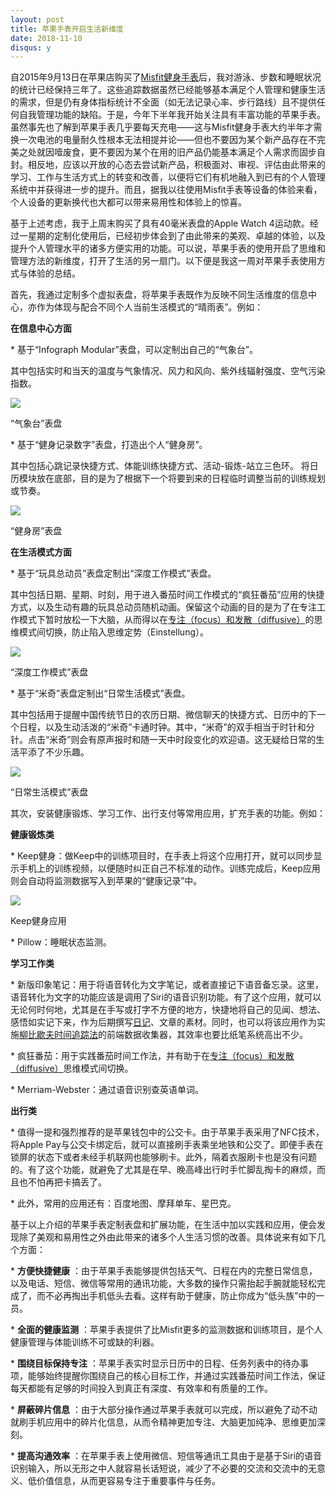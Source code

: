 ```yaml
---
layout: post
title: 苹果手表开启生活新维度
date: 2018-11-10
disqus: y
---
```


自2015年9月13日在苹果店购买了[Misfit健身手表](https://misfit.com/speedo-shine)后，我对游泳、步数和睡眠状况的统计已经保持三年了。这些追踪数据虽然已经能够基本满足个人管理和健康生活的需求，但是仍有身体指标统计不全面（如无法记录心率、步行路线）且不提供任何自我管理功能的缺陷。于是，今年下半年我开始关注具有丰富功能的苹果手表。虽然事先也了解到苹果手表几乎要每天充电——这与Misfit健身手表大约半年才需换一次电池的电量耐久性根本无法相提并论——但也不要因为某个新产品存在不完美之处就因噎废食，更不要因为某个在用的旧产品仍能基本满足个人需求而固步自封。相反地，应该以开放的心态去尝试新产品，积极面对、审视、评估由此带来的学习、工作与生活方式上的转变和改善，以便将它们有机地融入到已有的个人管理系统中并获得进一步的提升。而且，据我以往使用Misfit手表等设备的体验来看，个人设备的更新换代也大都可以带来易用性和体验上的惊喜。

基于上述考虑，我于上周末购买了具有40毫米表盘的Apple Watch 4运动款。经过一星期的定制化使用后，已经初步体会到了由此带来的美观、卓越的体验，以及提升个人管理水平的诸多方便实用的功能。可以说，苹果手表的使用开启了思维和管理方法的新维度，打开了生活的另一扇门。以下便是我这一周对苹果手表使用方式与体验的总结。

首先，我通过定制多个虚拟表盘，将苹果手表既作为反映不同生活维度的信息中心，亦作为体现与配合不同个人当前生活模式的“晴雨表”。例如：

**在信息中心方面** 

\* 基于“Infograph Modular”表盘，可以定制出自己的“气象台”。

其中包括实时和当天的温度与气象情况、风力和风向、紫外线辐射强度、空气污染指数。

![](/figures/x55588047.jpg)

“气象台”表盘

\* 基于“健身记录数字”表盘，打造出个人“健身房”。

其中包括心跳记录快捷方式、体能训练快捷方式、活动-锻炼-站立三色环。 将日历模块放在底部，目的是为了根据下一个将要到来的日程临时调整当前的训练规划或节奏。

![](/figures/x55588054.jpg)

“健身房”表盘

**在生活模式方面** 

\* 基于“玩具总动员”表盘定制出“深度工作模式”表盘。

其中包括日期、星期、时刻，用于进入番茄时间工作模式的“疯狂番茄”应用的快捷方式，以及生动有趣的玩具总动员随机动画。保留这个动画的目的是为了在专注工作模式下暂时放松一下大脑，从而得以在[专注（focus）和发散（diffusive）](https://www.douban.com/note/687863343/)的思维模式间切换，防止陷入思维定势（Einstellung）。

![](/figures/x55588067.jpg)

“深度工作模式”表盘

\* 基于“米奇”表盘定制出“日常生活模式”表盘。

其中包括用于提醒中国传统节日的农历日期、微信聊天的快捷方式、日历中的下一个日程，以及生动活泼的“米奇”卡通时钟。其中，“米奇”的双手相当于时针和分针。点击“米奇”则会有原声报时和随一天中时段变化的欢迎语。这无疑给日常的生活平添了不少乐趣。

![](/figures/x55588096.jpg)

“日常生活模式”表盘

其次，安装健康锻炼、学习工作、出行支付等常用应用，扩充手表的功能。例如：

**健康锻炼类** 

\* Keep健身：做Keep中的训练项目时，在手表上将这个应用打开，就可以同步显示手机上的训练视频，以便随时纠正自己不标准的动作。训练完成后，Keep应用则会自动将监测数据写入到苹果的“健康记录”中。

![](/figures/x55828516.jpg)

Keep健身应用

\* Pillow：睡眠状态监测。

**学习工作类** 

\* 新版印象笔记：用于将语音转化为文字笔记，或者直接记下语音备忘录。这里，语音转化为文字的功能应该是调用了Siri的语音识别功能。有了这个应用，就可以无论何时何地，尤其是在手写或打字不方便的地方，快捷地将自己的见闻、想法、感悟如实记下来，作为后期撰写[日记](https://www.douban.com/note/680713054/)、文章的素材。同时，也可以将该应用作为实施[柳比歇夫时间追踪法](https://book.douban.com/review/9060315/)的前端数据收集器，其效率也要比纸笔系统高出不少。

\* 疯狂番茄：用于实践番茄时间工作法，并有助于在[专注（focus）和发散（diffusive）](https://www.douban.com/note/687863343/)思维模式间切换。

\* Merriam-Webster：通过语音识别查英语单词。

**出行类** 

\* 值得一提和强烈推荐的是苹果钱包中的公交卡。由于苹果手表采用了NFC技术，将Apple Pay与公交卡绑定后，就可以直接刷手表乘坐地铁和公交了。即便手表在锁屏的状态下或者未经手机联网也能够刷卡。此外，隔着衣服刷卡也是没有问题的。有了这个功能，就避免了尤其是在早、晚高峰出行时手忙脚乱掏卡的麻烦，而且也不怕再把卡搞丢了。

\* 此外，常用的应用还有：百度地图、摩拜单车、星巴克。

基于以上介绍的苹果手表定制表盘和扩展功能，在生活中加以实践和应用，便会发现除了美观和易用性之外由此带来的诸多个人生活习惯的改善。具体说来有如下几个方面：

\* **方便快捷健康** ：由于苹果手表能够提供包括天气、日程在内的完整日常信息，以及电话、短信、微信等常用的通讯功能，大多数的操作只需抬起手腕就能轻松完成了，而不必再掏出手机低头去看。这样有助于健康，防止你成为“低头族”中的一员。

\* **全面的健康监测** ：苹果手表提供了比Misfit更多的监测数据和训练项目，是个人健康管理与体能训练不可或缺的利器。

\* **围绕目标保持专注** ：苹果手表实时显示日历中的日程、任务列表中的待办事项，能够始终提醒你围绕自己的核心目标工作，并通过实践番茄时间工作法，保证每天都能有足够的时间投入到真正有深度、有效率和有质量的工作。

\* **屏蔽碎片信息** ：由于大部分操作通过苹果手表就可以完成，所以避免了动不动就刷手机应用中的碎片化信息，从而令精神更加专注、大脑更加纯净、思维更加深刻。

\* **提高沟通效率** ：在苹果手表上使用微信、短信等通讯工具由于是基于Siri的语音识别输入，所以无形之中人就容易长话短说，减少了不必要的交流和交流中的无意义、低价值信息，从而更容易专注于重要事件与任务。
